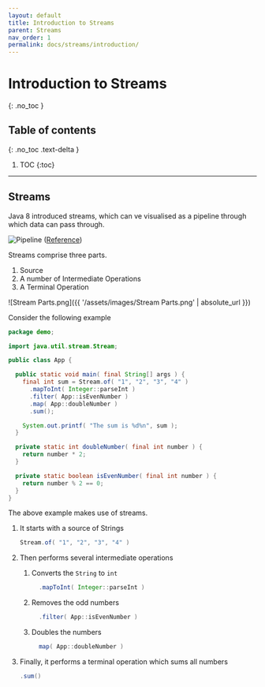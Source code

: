```yaml
---
layout: default
title: Introduction to Streams
parent: Streams
nav_order: 1
permalink: docs/streams/introduction/
---
```


# Introduction to Streams
{: .no_toc }

## Table of contents
{: .no_toc .text-delta }

1. TOC
{:toc}

---

## Streams
 
Java 8 introduced streams, which can ve visualised as a pipeline through which data can pass through.

![Pipeline](https://www.ekathimerini.com/resources/2020-06/05s10energ-thumb-large-thumb-large-thumb-large.jpg)
([Reference](https://www.ekathimerini.com/resources/2020-06/05s10energ-thumb-large-thumb-large-thumb-large.jpg))

Streams comprise three parts.

1. Source
1. A number of Intermediate Operations
1. A Terminal Operation 

![Stream Parts.png]({{ '/assets/images/Stream Parts.png' | absolute_url }})

Consider the following example

```java
package demo;

import java.util.stream.Stream;

public class App {

  public static void main( final String[] args ) {
    final int sum = Stream.of( "1", "2", "3", "4" )
      .mapToInt( Integer::parseInt )
      .filter( App::isEvenNumber )
      .map( App::doubleNumber )
      .sum();

    System.out.printf( "The sum is %d%n", sum );
  }

  private static int doubleNumber( final int number ) {
    return number * 2;
  }

  private static boolean isEvenNumber( final int number ) {
    return number % 2 == 0;
  }
}
```

The above example makes use of streams.

1. It starts with a source of Strings

   ```java
   Stream.of( "1", "2", "3", "4" )
   ```

1. Then performs several intermediate operations

   1. Converts the `String` to `int`

      ```java
        .mapToInt( Integer::parseInt )
      ```

   1. Removes the odd numbers

      ```java
        .filter( App::isEvenNumber )
      ```

   1. Doubles the numbers

      ```java
        map( App::doubleNumber )
      ```

1. Finally, it performs a terminal operation which sums all numbers

   ```java
   .sum()
   ```
